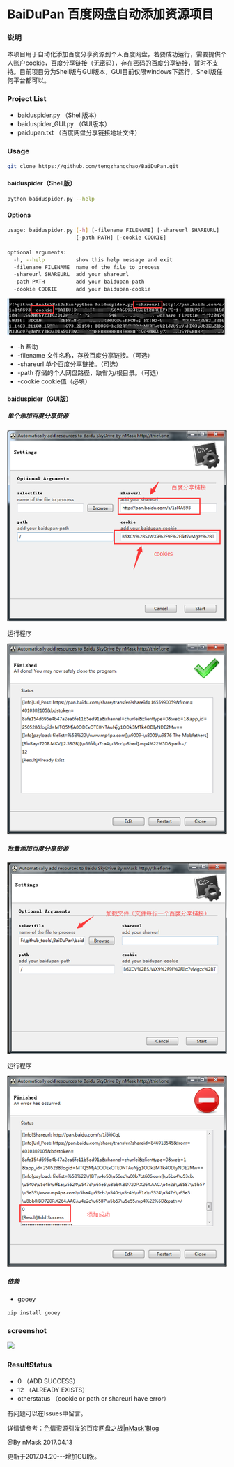 # BaiDuPan 百度网盘自动添加资源项目

### 说明
本项目用于自动化添加百度分享资源到个人百度网盘，若要成功运行，需要提供个人账户cookie，百度分享链接（无密码），存在密码的百度分享链接，暂时不支持。目前项目分为Shell版与GUI版本，GUI目前仅限windows下运行，Shell版任何平台都可以。

### Project List
* baiduspider.py  （Shell版本）
* baiduspider_GUI.py （GUI版本）
* paidupan.txt  （百度网盘分享链接地址文件）

### Usage
```bash
git clone https://github.com/tengzhangchao/BaiDuPan.git
```
#### baiduspider（Shell版）
```bash
python baiduspider.py --help
```
#### Options
```bash
usage: baiduspider.py [-h] [-filename FILENAME] [-shareurl SHAREURL]
                      [-path PATH] [-cookie COOKIE]

optional arguments:
  -h, --help          show this help message and exit
  -filename FILENAME  name of the file to process
  -shareurl SHAREURL  add your shareurl
  -path PATH          add your baidupan-path
  -cookie COOKIE      add your baidupan-cookie
```

![](/image/cmd_1.png)

* -h 帮助
* -filename 文件名称，存放百度分享链接。（可选）
* -shareurl 单个百度分享链接。（可选）
* -path     存储的个人网盘路径，缺省为/根目录。（可选）
* -cookie   cookie值（必填）

#### baiduspider（GUI版）
##### 单个添加百度分享资源
![](/image/gui_1.png)

运行程序

![](/image/gui_2.png)
##### 批量添加百度分享资源
![](/image/gui_3.png)

运行程序

![](/image/gui_4.png)
##### 依赖
* gooey

```bash
pip install gooey
```

### screenshot
![](http://thief.one/upload_image/20170412/11.png)

### ResultStatus
* 0  （ADD SUCCESS）
* 12 （ALREADY EXISTS）
* otherstatus （cookie or path or shareurl have error）

有问题可以在Issues中留言。


详情请参考：[色情资源引发的百度网盘之战|nMask'Blog](http://thief.one/2017/04/12/2/)


@By nMask
2017.04.13

更新于2017.04.20---增加GUI版。
